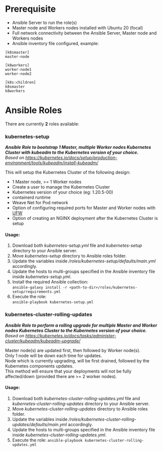 # Prerequisite
* Ansible Server to run the role(s)
* Master node and Workers nodes installed with Ubuntu 20 (focal)
* Full network connectivity between the Ansible Server, Master node and Workers nodes
* Ansible inventory file configured, example:  
```
[k8smaster]  
master-node  
  
[k8workers]  
worker-node1  
worker-node2  
  
[k8s:children]  
k8smaster  
k8workers  
```
  
# Ansible Roles
There are currently **2** roles available:  
  
 ### kubernetes-setup
***Ansible Role to bootstrap 1 Master, multiple Worker nodes Kubernetes Cluster with kubeadm to the Kubernetes version of your choice.***  
*Based on https://kubernetes.io/docs/setup/production-environment/tools/kubeadm/install-kubeadm/*  
  
This will setup the Kubernetes Cluster of the following design:  
* 1 Master node, >= 1 Worker nodes
* Create a user to manage the Kubernetes Cluster
* Kubernetes version of your choice (eg: 1.20.5-00)
* containerd runtime
* Weave Net for Pod network
* Option of configuring required ports for Master and Worker nodes with [UFW](https://wiki.ubuntu.com/UncomplicatedFirewall)
* Option of creating an NGINX deployment after the Kubernetes Cluster is setup

#### Usage:  
1. Download both *kubernetes-setup.yml* file and *kubernetes-setup* directory to your Ansible server.
2. Move *kubernetes-setup* directory to Ansible roles folder.
3. Update the variables inside *<path-to-dir>/roles/kubernetes-setup/defaults/main.yml* accordingly.
4. Update the hosts to multi-groups specified in the Ansible inventory file inside *kubernetes-setup.yml*.
5. Install the required Ansible collection:  
`ansible-galaxy install -r <path-to-dir>/roles/kubernetes-setup/requirements.yml`
7. Execute the role:  
`ansible-playbook kubernetes-setup.yml`
  
  
### kubernetes-cluster-rolling-updates  
***Ansible Role to perform a rolling upgrade for multiple Master and Worker nodes Kubernetes Cluster to the Kubernetes version of your choice.***  
*Based on https://kubernetes.io/docs/tasks/administer-cluster/kubeadm/kubeadm-upgrade/*  
  
Master node(s) are updated first, then followed by Worker node(s).  
Only 1 node will be down each time for updates.  
Node which is currently upgrading, will be first drained, followed by the Kubernetes components updates.  
This method will ensure that your deployments will not be fully affected/down (provided there are >= 2 worker nodes).  
#### Usage:  
1. Download both *kubernetes-cluster-rolling-updates.yml* file and *kubernetes-cluster-rolling-updates* directory to your Ansible server.
2. Move *kubernetes-cluster-rolling-updates* directory to Ansible roles folder.
3. Update the variables inside *<path-to-dir>/roles/kubernetes-cluster-rolling-updates/defaults/main.yml* accordingly.
4. Update the hosts to multi-groups specified in the Ansible inventory file inside *kubernetes-cluster-rolling-updates.yml*.
5. Execute the role: `ansible-playbook kubernetes-cluster-rolling-updates.yml`
